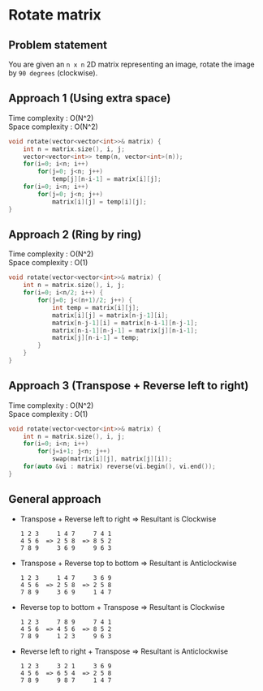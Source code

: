 # Rotate matrix

## Problem statement

You are given an `n x n` 2D matrix representing an image, rotate the image by `90 degrees` (clockwise).


## Approach 1 (Using extra space)

Time complexity : O(N^2)  
Space complexity : O(N^2)

```cpp
void rotate(vector<vector<int>>& matrix) {
    int n = matrix.size(), i, j;
    vector<vector<int>> temp(n, vector<int>(n));
    for(i=0; i<n; i++)
        for(j=0; j<n; j++)
            temp[j][n-i-1] = matrix[i][j];
    for(i=0; i<n; i++)
        for(j=0; j<n; j++)
            matrix[i][j] = temp[i][j];
}
```

## Approach 2 (Ring by ring)

Time complexity : O(N^2)  
Space complexity : O(1)

```cpp
void rotate(vector<vector<int>>& matrix) {
    int n = matrix.size(), i, j;
    for(i=0; i<n/2; i++) {
        for(j=0; j<(n+1)/2; j++) {
            int temp = matrix[i][j];
            matrix[i][j] = matrix[n-j-1][i];
            matrix[n-j-1][i] = matrix[n-i-1][n-j-1];
            matrix[n-i-1][n-j-1] = matrix[j][n-i-1];
            matrix[j][n-i-1] = temp;
        }
    }
}
```

## Approach 3 (Transpose + Reverse left to right)

Time complexity : O(N^2)  
Space complexity : O(1)

```cpp
void rotate(vector<vector<int>>& matrix) {
    int n = matrix.size(), i, j;
    for(i=0; i<n; i++)
        for(j=i+1; j<n; j++)
            swap(matrix[i][j], matrix[j][i]);
    for(auto &vi : matrix) reverse(vi.begin(), vi.end());
}
```

## General approach

* Transpose + Reverse left to right => Resultant is Clockwise
    ```
    1 2 3     1 4 7     7 4 1
    4 5 6  => 2 5 8  => 8 5 2
    7 8 9     3 6 9     9 6 3
    ```
* Transpose + Reverse top to bottom => Resultant is Anticlockwise
    ```
    1 2 3     1 4 7     3 6 9
    4 5 6  => 2 5 8  => 2 5 8
    7 8 9     3 6 9     1 4 7
    ```
* Reverse top to bottom + Transpose => Resultant is Clockwise
    ```
    1 2 3     7 8 9     7 4 1
    4 5 6  => 4 5 6  => 8 5 2
    7 8 9     1 2 3     9 6 3
    ```
* Reverse left to right + Transpose => Resultant is Anticlockwise
    ```
    1 2 3     3 2 1     3 6 9
    4 5 6  => 6 5 4  => 2 5 8
    7 8 9     9 8 7     1 4 7
    ```
